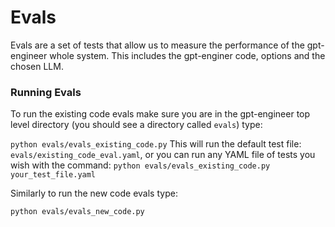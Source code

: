 

# Evals

Evals are a set of tests that allow us to measure the performance of the gpt-engineer whole system.  This includes the gpt-enginer code, options and the chosen LLM.

### Running Evals

To run the existing code evals make sure you are in the gpt-engineer top level directory (you should see a directory called `evals`) type:

`python evals/evals_existing_code.py`  This will run the default test file: `evals/existing_code_eval.yaml`, or you can run any YAML file of tests you wish with the command: `python evals/evals_existing_code.py your_test_file.yaml`

Similarly to run the new code evals type:

`python evals/evals_new_code.py`
